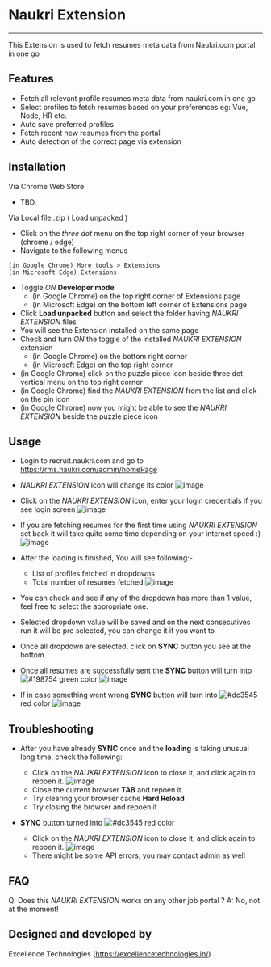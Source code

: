 # Naukri Extension
___
This Extension is used to fetch resumes meta data from Naukri.com portal in one go 

## Features
- Fetch all relevant profile resumes meta data from naukri.com in one go
- Select profiles to fetch resumes based on your preferences eg: Vue, Node, HR etc.
- Auto save preferred profiles
- Fetch recent new resumes from the portal
- Auto detection of the correct page via extension

Installation
------------
 Via Chrome Web Store
 * TBD.
 

Via Local file .zip ( Load unpacked )
 * Click on the _three dot_ menu on the top right corner of your browser (chrome / edge)
 * Navigate to the following menus
 ```
 (in Google Chrome) More tools > Extensions
 (in Microsoft Edge) Extensions
 ```
 * Toggle _ON_ **Developer mode**
    - (in Google Chrome) on the top right corner of Extensions page
    - (in Microsoft Edge) on the bottom left corner of Extensions page
 * Click **Load unpacked** button and select the folder having _NAUKRI EXTENSION_ files
 * You will see the Extension installed on the same page
 * Check and turn _ON_ the toggle of the installed _NAUKRI EXTENSION_ extension
    - (in Google Chrome) on the bottom right corner
    - (in Microsoft Edge) on the top right corner
 * (in Google Chrome) click on the puzzle piece icon beside three dot vertical menu on the top right corner
 * (in Google Chrome) find the _NAUKRI EXTENSION_ from the list and click on the pin icon
 * (in Google Chrome) now you might be able to see the _NAUKRI EXTENSION_ beside the puzzle piece icon


Usage
------------
* Login to recruit.naukri.com and go to https://rms.naukri.com/admin/homePage

* _NAUKRI EXTENSION_ icon will change its color ![image](img/icon.png)
* Click on the _NAUKRI EXTENSION_ icon, enter your login credentials if you see login screen ![image](img/login.png)
* If you are fetching resumes for the first time using _NAUKRI EXTENSION_ set back it will take quite some time depending on your internet speed :) ![image](img/loading.png)
* After the loading is finished, You will see following:-
    - List of profiles fetched in dropdowns
    - Total number of resumes fetched ![image](img/list.png)
* You can check and see if any of the dropdown has more than 1 value, feel free to select the appropriate one.
* Selected dropdown value will be saved and on the next consecutives run it will be pre selected, you can change it if you want to
* Once all dropdown are selected, click on **SYNC** button you see at the bottom.
* Once all resumes are successfully sent the **SYNC** button will turn into ![#198754](https://via.placeholder.com/15/198754/000000?text=+) green color ![image](img/success.png)
* If in case something went wrong **SYNC** button will turn into ![#dc3545](https://via.placeholder.com/15/dc3545/000000?text=+) red color ![image](img/danger.png)


Troubleshooting
------------
 * After you have already **SYNC** once and the **loading** is taking unusual long time, check the following:
   - Click on the _NAUKRI EXTENSION_ icon to close it, and click again to repoen it. ![image](img/icon.png)
   - Close the current browser **TAB** and repoen it.
   - Try clearing your browser cache **Hard Reload**
   - Try closing the browser and repoen it

  * **SYNC** button turned into ![#dc3545](https://via.placeholder.com/15/dc3545/000000?text=+) red color
    - Click on the _NAUKRI EXTENSION_ icon to close it, and click again to repoen it. ![image](img/icon.png)
    - There might be some API errors, you may contact admin as well

FAQ
---

Q: Does this _NAUKRI EXTENSION_ works on any other job portal ?
A: No, not at the moment!


## Designed and developed by
Excellence Technologies (https://excellencetechnologies.in/)